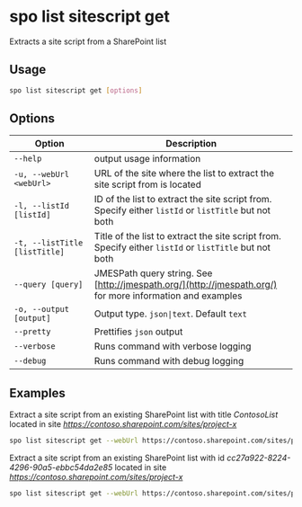 # spo list sitescript get

Extracts a site script from a SharePoint list

## Usage

```sh
spo list sitescript get [options]
```

## Options

Option|Description
------|-----------
`--help`|output usage information
`-u, --webUrl <webUrl>`|URL of the site where the list to extract the site script from is located
`-l, --listId [listId]`|ID of the list to extract the site script from. Specify either `listId` or `listTitle` but not both
`-t, --listTitle [listTitle]`|Title of the list to extract the site script from. Specify either `listId` or `listTitle` but not both
`--query [query]`|JMESPath query string. See [http://jmespath.org/](http://jmespath.org/) for more information and examples
`-o, --output [output]`|Output type. `json\|text`. Default `text`
`--pretty`|Prettifies `json` output
`--verbose`|Runs command with verbose logging
`--debug`|Runs command with debug logging

## Examples

Extract a site script from an existing SharePoint list with title _ContosoList_ located in site _https://contoso.sharepoint.com/sites/project-x_

```sh
spo list sitescript get --webUrl https://contoso.sharepoint.com/sites/project-x --listTitle ContosoList
```

Extract a site script from an existing SharePoint list with id _cc27a922-8224-4296-90a5-ebbc54da2e85_
located in site _https://contoso.sharepoint.com/sites/project-x_

```sh
spo list sitescript get --webUrl https://contoso.sharepoint.com/sites/project-x --listId cc27a922-8224-4296-90a5-ebbc54da2e85
```